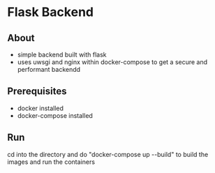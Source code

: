 # Flask Backend
## About
- simple backend built with flask
- uses uwsgi and nginx within docker-compose to get a secure and performant backendd

## Prerequisites
- docker installed
- docker-compose installed

## Run
cd into the directory and do "docker-compose up --build" to build the images and run the containers
